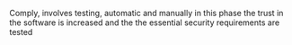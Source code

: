 Comply, involves testing, automatic and manually in this phase the trust in the software is increased and the the essential security requirements are tested
